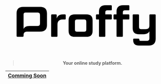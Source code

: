 <div align="center">
<a href="https://discord.gg/k5GyzEJN7M">
  <svg width="434" height="127" viewBox="0 0 434 127" fill="none" xmlns="http://www.w3.org/2000/svg">
    <path d="M72.7588 5.37207H20.8034C6.9776 5.37207 0 12.0833 0 25.3766V96.5222C0 98.2647 0.935927 99.3376 2.95235 99.3376H18.6577C20.5371 99.3376 21.747 98.2647 21.747 96.5222V93.821C21.747 87.2314 24.5243 83.6399 31.4258 82.9475H72.7588C87.9239 82.9475 94.7721 76.3731 94.7721 62.0071V26.3125C94.7721 11.9464 87.9239 5.37207 72.7588 5.37207ZM73.0479 55.9654C73.0479 63.7572 71.2826 65.3627 62.0147 65.3627H40.0014C30.741 65.3627 24.8287 68.452 21.7394 74.4937V30.6117C21.7394 24.57 23.2155 22.9568 30.5964 22.9568H62.0147C71.2826 22.9568 73.0479 24.57 73.0479 32.3542V55.9654Z" fill="black"/>
    <path d="M144.574 44.7038C132.628 44.7038 127.522 50.7455 127.522 60.9494V96.7885C127.522 98.4017 126.715 99.3376 124.836 99.3376H110.607C108.727 99.3376 107.791 98.4017 107.791 96.7885V31.2813C107.791 29.6681 108.727 28.7246 110.607 28.7246H122.553C124.303 28.7246 125.239 29.6681 125.239 31.2813V41.8504C127.522 33.1303 134.104 28.6942 145.784 28.6942H150.616C152.358 28.6942 153.294 29.6377 153.294 31.2508V42.1548C153.294 43.8973 152.358 44.7038 150.616 44.7038H144.574Z" fill="black"/>
    <path d="M237.193 80.1397C237.193 93.4329 231.288 99.3376 217.196 99.3376H182.293C168.33 99.3376 162.288 93.4329 162.288 80.1397V47.9377C162.288 34.6521 168.33 28.7398 182.293 28.7398H217.196C231.288 28.7398 237.193 34.6521 237.193 47.9377V80.1397ZM217.462 53.0283C217.462 46.043 216.123 44.7038 207.799 44.7038H191.819C183.366 44.7038 182.019 46.043 182.019 53.0283V75.0416C182.019 82.0192 183.366 83.366 191.819 83.366H207.799C216.123 83.366 217.462 82.0192 217.462 75.0416V53.0283Z" fill="black"/>
    <path d="M257.06 44.7038H250.341C248.591 44.7038 247.655 43.8973 247.655 42.1548V31.2813C247.655 29.6681 248.591 28.7246 250.341 28.7246H257.053V20.0045C257.06 6.71128 264.038 0 277.864 0H294.376C296.255 0 297.062 0.943536 297.062 2.54907V13.4226C297.062 15.1727 296.255 15.9716 294.376 15.9716H285.655C278.267 15.9716 276.791 17.5848 276.791 23.6264V28.7246H294.376C296.255 28.7246 297.062 29.6681 297.062 31.2813V42.1548C297.062 43.8973 296.255 44.7038 294.376 44.7038H276.791V96.7885C276.791 98.4017 275.855 99.3376 273.975 99.3376H259.746C257.867 99.3376 257.06 98.4017 257.06 96.7885V44.7038Z" fill="black"/>
    <path d="M311.831 44.7038H305.127C303.385 44.7038 302.449 43.8973 302.449 42.1548V31.2813C302.449 29.6681 303.385 28.7246 305.127 28.7246H311.846V20.0045C311.831 6.71128 318.824 0 332.634 0H349.146C351.026 0 351.832 0.943536 351.832 2.54907V13.4226C351.832 15.1727 351.026 15.9716 349.146 15.9716H340.419C333.038 15.9716 331.562 17.5848 331.562 23.6264V28.7246H349.146C351.026 28.7246 351.832 29.6681 351.832 31.2813V42.1548C351.832 43.8973 351.026 44.7038 349.146 44.7038H331.562V96.7885C331.562 98.4017 330.618 99.3376 328.739 99.3376H314.509C312.63 99.3376 311.831 98.4017 311.831 96.7885V44.7038Z" fill="black"/>
    <path d="M411.831 126.723H382.566C369.417 126.723 363.779 121.625 363.779 109.001V107.662C363.74 107.302 363.782 106.937 363.904 106.596C364.025 106.254 364.221 105.944 364.479 105.689C364.736 105.434 365.047 105.24 365.39 105.122C365.733 105.004 366.097 104.964 366.457 105.006H380.154C382.033 105.006 382.969 105.95 382.969 107.692V108.362C382.969 111.048 384.453 112.121 387.405 112.121H404.32C412.371 112.121 414.387 110.112 414.387 103.264V82.0876C411.298 88.1293 405.393 91.2186 396.125 91.2186H382.429C368.466 91.2186 362.287 85.3139 362.287 72.0207V31.2813C362.269 30.9295 362.327 30.5779 362.458 30.2507C362.588 29.9234 362.788 29.6283 363.043 29.3854C363.298 29.1426 363.602 28.9578 363.936 28.8437C364.269 28.7296 364.623 28.689 364.973 28.7246H379.34C381.082 28.7246 382.026 29.6681 382.026 31.2813V66.9606C382.026 73.9382 383.502 75.285 391.826 75.285H402.03C410.887 75.285 414.38 71.6555 414.38 64.2746V31.2813C414.38 29.6681 415.316 28.7246 417.066 28.7246H431.439C431.783 28.6914 432.13 28.7348 432.455 28.8517C432.78 28.9685 433.075 29.1559 433.318 29.4004C433.562 29.6449 433.749 29.9404 433.864 30.2656C433.98 30.5908 434.023 30.9377 433.989 31.2813V105.379C433.981 119.464 426.463 126.723 411.831 126.723Z" fill="black"/>
  </svg>
</a>
</div>

<div align="center" style="padding-top: 2rem; padding-bottom: 1rem">

> **Your online study platform.**

| [**Comming Soon**](https://github.com/dev-jhon-ss/nr-discord-bot/wiki/) |
| ------------------------------------------------------------------------------ |

</div>